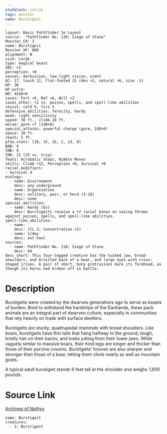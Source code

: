 ```yaml
---
statblock: inline
tags: monster
name: Burstigeit
---
```

```statblock
layout: Basic Pathfinder 1e Layout
source:  "Pathfinder No. 118: Siege of Stone"
Monster_CR: 3
name: Burstigeit
Monster_XP: 800
alignment: N
size: Large
type: magical beast
INI: +2
perception: +8
senses: darkvision, low-light vision, scent
AC: 17, touch 11, flat-footed 15 (dex +2, natural +6, size -1)
HP: 30
HP_extra: 
HD: 4d10+8
saves: Fort +6, Ref +6, Will +2
saves_other: +2 vs. poison, spells, and spell-like abilities
resist: cold 5, fire 5
defensive_abilities: ferocity, hardy
weak: light sensitivity
speed: 30 ft., climb 20 ft.
melee: gore +7 (1d8+6)
special_attacks: powerful charge (gore, 2d8+6)
space: 10 ft.
reach: 5 ft.
pf1e_stats: [18, 15, 15, 2, 13, 8]
BAB: 4
CMB: 9
CMD: 21 (25 vs. trip)
feats: Acrobatic Steps, Nimble Moves
skills: Climb +12, Perception +8, Survival +0
racial_modifiers:
- Survival 4
ecology:
  - name: Environment
    desc: any underground
  - name: Organisation
    desc: solitary, pair, or herd (3-18)
    desc: none
special_abilities:
  - name: Hardy (Ex)
    desc: Burstigeits receive a +2 racial bonus on saving throws against poison, spells, and spell-like abilities.
spell-like_abilities:
  - name:
    desc: (CL 3; Concentration +2)
  - name: 1/day
    desc: ant haul
sources:
  - name: Pathfinder No. 118: Siege of Stone
    desc: 84
desc_short: This four-legged creature has the tusked jaw, broad shoulders, and bristled back of a boar, and large eyes with cross-shaped irises. A pair of short, bony protrusions mark its forehead, as though its horns had broken off in battle.
```
# Description
Burstigeits were created by the dwarves generations ago to serve as beasts of burden. Bred to withstand the hardships of the Darklands, these pack animals are an integral part of dwarven culture, especially in communities that rely heavily on trade with surface dwellers.

 Burstigeits are sturdy, quadrupedal mammals with broad shoulders. Like boars, burstigeits have thin tails that hang halfway to the ground; tough, bristly hair on their backs; and tusks jutting from their lower jaws. While vaguely similar to massive boars, their hind legs are longer and thicker than those of their porcine cousins. Burstigeits’ hooves are also sharper and stronger than those of a boar, letting them climb nearly as well as mountain goats.

 A typical adult burstigeit stands 6 feet tall at the shoulder and weighs 1,600 pounds.
# Source Link
[Archives of Nethys](https://aonprd.com/MonsterDisplay.aspx?ItemName=Burstigeit)
```encounter-table
name: Burstigeit
creatures:
  - 1: Burstigeit
```

